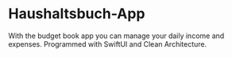 # Haushaltsbuch-App

With the budget book app you can manage your daily income and expenses. Programmed with SwiftUI and Clean Architecture.
